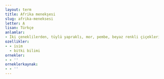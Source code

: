 ```yaml
---
layout: term
title: Afrika menekşesi
slug: afrika-meneksesi
letter: A
lisan: Türkçe
anlamlar:
- İki çeneklilerden, tüylü yapraklı, mor, pembe, beyaz renkli çiçekleri olan, evlerde saksıda yetiştirilen, çok yıllık bir süs bitkisi (Saintpaulia ionantha)
ozellikler:
- - isim
  - bitki bilimi
ornekler:
- - ''
orneklerkaynak:
- - ''
---
```

